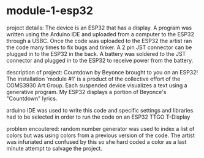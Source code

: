 # module-1-esp32

project details:
The device is an ESP32 that has a display. A program was written using the Arduino IDE and uploaded from a computer to the ESP32 through a USBC. Once the code was uploaded to the ESP32 the artist ran the code many times to fix bugs and tinker. A 2 pin JST connector can be plugged in to the ESP32 in the back. A battery was soldered to the JST connector and plugged in to the ESP32 to receive power from the battery.

description of project:
Countdown by Beyonce brought to you on an ESP32! The installation 'module #1' is a product of the collective effort of the COMS3930 Art Group.  Each suspended device visualizes a text using a generative program. My ESP32 displays a portion of Beyonce's "Countdown" lyrics.

arduino IDE was used to write this code and specific settings and libraries had to be selected in order to run the code on an ESP32 TTGO T-Display 

problem encoutered: random number generator was used to index a list of colors but was using colors from a previous version of the code. The artist was infuriated and confused by this so she hard coded a color as a last minute attempt to salvage the project. 
